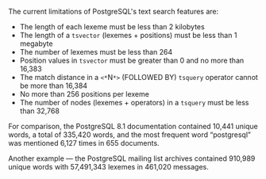 The current limitations of PostgreSQL's text search features are:

- The length of each lexeme must be less than 2 kilobytes
- The length of a `tsvector` (lexemes + positions) must be less than 1 megabyte
- The number of lexemes must be less than 264
- Position values in `tsvector` must be greater than 0 and no more than 16,383
- The match distance in a `<*`N`*>` (FOLLOWED BY) `tsquery` operator cannot be more than 16,384
- No more than 256 positions per lexeme
- The number of nodes (lexemes + operators) in a `tsquery` must be less than 32,768

For comparison, the PostgreSQL 8.1 documentation contained 10,441 unique words, a total of 335,420 words, and the most frequent word “postgresql” was mentioned 6,127 times in 655 documents.

Another example — the PostgreSQL mailing list archives contained 910,989 unique words with 57,491,343 lexemes in 461,020 messages.